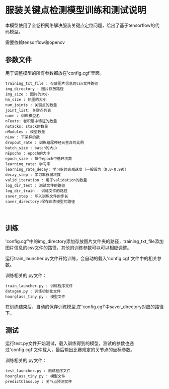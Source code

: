 # 服装关键点检测模型训练和测试说明
本模型使用了全卷积网络解决服装关键点定位问题，给出了基于tensorflow的代码模型。

需要依赖tensorflow和opencv

## 参数文件
用于调整模型的所有参数都放在'config.cgf'里面。

	training_txt_file : 存放图片信息的csv文件路径
	img_directory : 图片存放路径
	img_size : 图片的大小
	hm_size : 热图的大小
	num_joints : 关键点的数量
	joint_list: 关键点列表
	name : 训练模型名
	nFeats: 卷积层中特征的数量
	nStacks: stack的数量
	nModules : 模型数量
	nLow : 下采样的数
	dropout_rate : 训练结尾神经元舍弃的比例
	batch_size : batch的大小
	nEpochs : epoch的大小
	epoch_size : 每个epoch中循环次数
	learning_rate: 学习率
	learning_rate_decay: 学习率的衰减速度（一般设为（0.0-0.99））
	decay_step : 学习率衰减次数
	valid_iteration : 用于validation的数量
	log_dir_test : 测试文件的路径
	log_dir_train : 训练文件的路径
	saver_step : 写入训练文件的步长
	saver_directory:保存训练模型的路径
  
## 训练
'config.cgf'中的img_directory添加存放图片文件夹的路径，training_txt_file添加图片信息的csv文件的路径，其他的训练参数可以可以相应调整。

运行train_launcher.py文件开始训练，会自动的载入'config.cgf'文件中的相关参数。

训练相关的.py文件：

	train_launcher.py : 训练程序文件
	datagen.py : 训练初始化文件
	hourglass_tiny.py : 模型文件

在训练结束后，自动的保存训练模型,在'config.cgf'中saver_directory对应的路径下。

## 测试
运行test.py文件开始测试，载入训练得到的模型，测试的参数也通过'config.cgf'文件载入，最后输出比赛规定的关节点的坐标参数。

训练相关的.py文件：

	test_launcher.py : 测试程序文件
	hourglass_tiny.py : 模型文件
	predictClass.py : 关节点预测文件


